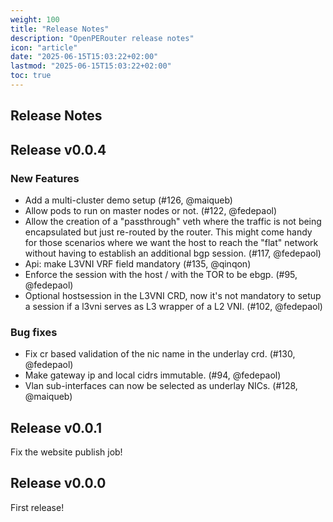 ```yaml
---
weight: 100
title: "Release Notes"
description: "OpenPERouter release notes"
icon: "article"
date: "2025-06-15T15:03:22+02:00"
lastmod: "2025-06-15T15:03:22+02:00"
toc: true
---
```


## Release Notes


## Release v0.0.4

### New Features
- Add a multi-cluster demo setup (#126, @maiqueb)
- Allow pods to run on master nodes or not. (#122, @fedepaol)
- Allow the creation of a "passthrough" veth where the traffic is not being encapsulated but just re-routed by the router.
  This might come handy for those scenarios where we want the host to reach the "flat" network without having to establish an additional bgp session. (#117, @fedepaol)
- Api: make L3VNI VRF field mandatory (#135, @qinqon)
- Enforce the session with the host / with the TOR to be ebgp. (#95, @fedepaol)
- Optional hostsession in the L3VNI CRD, now it's not mandatory to setup a session if a l3vni serves as L3 wrapper of a L2 VNI. (#102, @fedepaol)

### Bug fixes
- Fix cr based validation of the nic name in the underlay crd. (#130, @fedepaol)
- Make gateway ip and local cidrs immutable. (#94, @fedepaol)
- Vlan sub-interfaces can now be selected as underlay NICs. (#128, @maiqueb)


## Release v0.0.1

Fix the website publish job!


## Release v0.0.0

First release!
